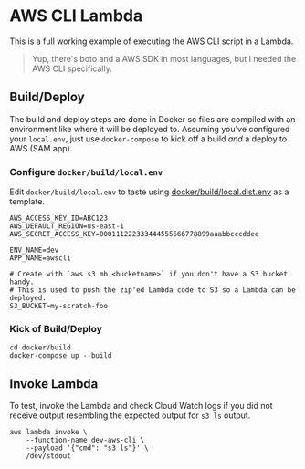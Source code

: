 # AWS CLI Lambda

This is a full working example of executing the AWS CLI script in a Lambda.

> Yup, there's boto and a AWS SDK in most languages, but I needed the AWS CLI specifically.

## Build/Deploy

The build and deploy steps are done in Docker so files are compiled with an environment like where
it will be deployed to. Assuming you've configured your `local.env`, just use `docker-compose` to
kick off a build _and_ a deploy to AWS (SAM app).

### Configure `docker/build/local.env`

Edit `docker/build/local.env` to taste using
[docker/build/local.dist.env](docker/build/local.dist.env) as a template.

```
AWS_ACCESS_KEY_ID=ABC123
AWS_DEFAULT_REGION=us-east-1
AWS_SECRET_ACCESS_KEY=000111222333444555666778899aaabbcccddee

ENV_NAME=dev
APP_NAME=awscli

# Create with `aws s3 mb <bucketname>` if you don't have a S3 bucket handy.
# This is used to push the zip'ed Lambda code to S3 so a Lambda can be deployed.
S3_BUCKET=my-scratch-foo
```

### Kick of Build/Deploy

```shell
cd docker/build
docker-compose up --build
```

## Invoke Lambda

To test, invoke the Lambda and check Cloud Watch logs if you did not receive output resembling
the expected output for `s3 ls` output.

```shell
aws lambda invoke \
    --function-name dev-aws-cli \
    --payload '{"cmd": "s3 ls"}' \
    /dev/stdout
```